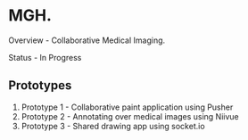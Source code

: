 # MGH.

Overview - Collaborative Medical Imaging.

Status - In Progress

## Prototypes
  1. Prototype 1 - Collaborative paint application using Pusher
  2. Prototype 2 - Annotating over medical images using Niivue
  3. Prototype 3 - Shared drawing app using socket.io

